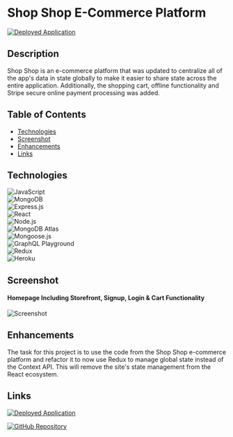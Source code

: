 # Shop Shop E-Commerce Platform

<a href="https://shop-shop-bds.herokuapp.com/">![Deployed Application](https://img.shields.io/badge/Deployed%20App-Shop%20Shop-E4405F?style=for-the-badge)</a>

## Description
Shop Shop is an e-commerce platform that was updated to centralize all of the app's data in state globally to make it easier to share state across the entire application. Additionally, the shopping cart, offline functionality and Stripe secure online payment processing was added.

## Table of Contents
* [Technologies](#technologies)
* [Screenshot](#screenshot)
* [Enhancements](#enhancements)
* [Links](#links)

## Technologies
![JavaScript](https://img.shields.io/badge/JavaScript-F7DF1E?style=for-the-badge&logo=javascript&logoColor=black)  
![MongoDB](https://img.shields.io/badge/MongoDB-4EA94B?style=for-the-badge&logo=mongodb&logoColor=white)  
![Express.js](https://img.shields.io/badge/Express.js-404D59?style=for-the-badge)  
![React](https://img.shields.io/badge/React-20232A?style=for-the-badge&logo=react&logoColor=61DAFB)  
![Node.js](https://img.shields.io/badge/Node.js-43853D?style=for-the-badge&logo=node.js&logoColor=white)  
![MongoDB Atlas](https://img.shields.io/badge/MongoDB%20Atlas-4EA94B?style=for-the-badge&logo=mongodb&logoColor=white)  
![Mongoose.js](https://img.shields.io/badge/Mongoose.js-880000?style=for-the-badge)  
![GraphQL Playground](https://img.shields.io/badge/GraphQL-FF4500?style=for-the-badge)   
![Redux](https://img.shields.io/badge/Redux-593D88?style=for-the-badge&logo=redux&logoColor=white)  
![Heroku](https://img.shields.io/badge/Heroku-430098?style=for-the-badge&logo=heroku&logoColor=white)  

## Screenshot
#### Homepage Including Storefront, Signup, Login & Cart Functionality
![Screenshot](./client/src/assets/screenshot_shop-shop_homepage.png)

## Enhancements
 The task for this project is to use the code from the Shop Shop e-commerce platform and refactor it to now use Redux to manage global state instead of the Context API. This will remove the site's state management from the React ecosystem.

## Links
<a href="https://shop-shop-bds.herokuapp.com/">![Deployed Application](https://img.shields.io/badge/Deployed%20App-Shop%20Shop-E4405F?style=for-the-badge)</a> 

<a href="https://github.com/bspiewak6/shop-shop">![GitHub Repository](https://img.shields.io/badge/GitHub%20Repository-100000?style=for-the-badge&logo=github&logoColor=white)</a>  
